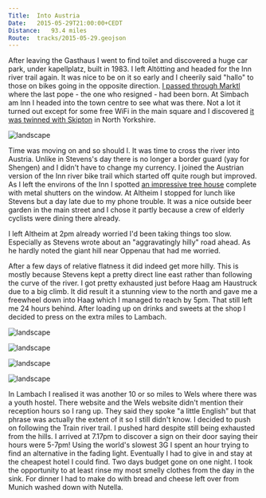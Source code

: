 ```yaml
---
Title:	Into Austria
Date:	2015-05-29T21:00:00+CEDT
Distance:	93.4 miles
Route:	tracks/2015-05-29.geojson
---
```


After leaving the Gasthaus I went to find toilet and discovered a huge car park, under kapellplatz, built in 1983. I left Alt&ouml;tting and headed for the Inn river trail again. It was nice to be on it so early and I cheerily said "hallo" to those on bikes going in the opposite direction. [I passed through Marktl](https://twitter.com/RTWbike/status/604214617796136960) where the last pope - the one who resigned - had been born. At Simbach am Inn I headed into the town centre to see what was there. Not a lot it turned out except for some free WiFi in the main square and I discovered [it was twinned with Skipton](https://twitter.com/RTWbike/status/604215009867079680) in North Yorkshire. 

![landscape](https://farm1.staticflickr.com/441/18738235312_b5beee2579_z_d.jpg "The bridge at Simbach am Inn over into Austria")

Time was moving on and so should I. It was time to cross the river into Austria. Unlike in Stevens's day there is no longer a border guard (yay for Shengen) and I didn't have to change my currency. I joined the Austrian version of the Inn river bike trail which started off quite rough but improved. As I left the environs of the Inn I spotted [an impressive tree house](https://twitter.com/RTWbike/status/604242693812817920) complete with metal shutters on the window. At Altheim I stopped for lunch like Stevens but a day late due to my phone trouble. It was a nice outside beer garden in the main street and I chose it partly because a crew of elderly cyclists were dining there already.

I left Altheim at 2pm already worried I'd been taking things too slow. Especially as Stevens wrote about an "aggravatingly hilly" road ahead. As he hardly noted the giant hill near Oppenau that had me worried.

After a few days of relative flatness it did indeed get more hilly. This is mostly because Stevens kept a pretty direct line east rather than following the curve of the river. I got pretty exhausted just before Haag am Haustruck due to a big climb. It did result it a stunning view to the north and gave me a freewheel down into Haag which I managed to reach by 5pm. That still left me 24 hours behind. After loading up on drinks and sweets at the shop I decided to press on the extra miles to Lambach. 

![landscape](https://farm1.staticflickr.com/517/18114781593_3513bdde6c_z_d.jpg "Nearing Haag")

![landscape](https://farm1.staticflickr.com/487/18735499375_f14fda8627_z_d.jpg "Between Haag and Lambach")

![landscape](https://farm1.staticflickr.com/344/19592589851_e8cef40c60_z_d.jpg "Austrian Alps seen from the road to Lambach")

![landscape](https://farm4.staticflickr.com/3725/19588229375_62c9b06736_z_d.jpg "Austrian Alps seen from the road to Lambach")

In Lambach I realised it was another 10 or so miles to Wels where there was a youth hostel. There website and the Wels website didn't mention their reception hours so I rang up. They said they spoke "a little English" but that phrase was actually the extent of it so I still didn't know. I decided to push on following the Train river trail. I pushed hard despite still being exhausted from the hills. I arrived at 7.17pm to discover a sign on their door saying their hours were 5-7pm! Using the world's slowest 3G I spent an hour trying to find an alternative in the fading light. Eventually I had to give in and stay at the cheapest hotel I could find. Two days budget gone on one night. I took the opportunity to at least rinse my most smelly clothes from the day in the sink. For dinner I had to make do with bread and cheese left over from Munich washed down with Nutella.